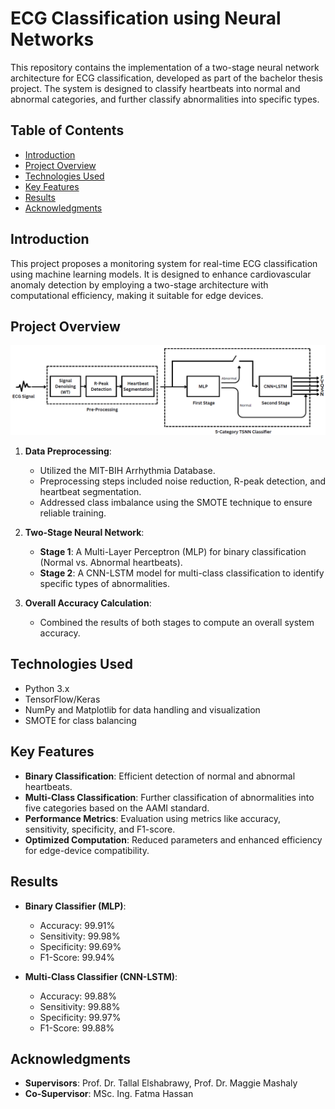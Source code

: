 
# ECG Classification using Neural Networks

This repository contains the implementation of a two-stage neural network architecture for ECG classification, 
developed as part of the bachelor thesis project. The system is designed to classify heartbeats into normal and abnormal categories, 
and further classify abnormalities into specific types.

## Table of Contents
- [Introduction](#introduction)
- [Project Overview](#project-overview)
- [Technologies Used](#technologies-used)
- [Key Features](#key-features)
- [Results](#results)
- [Acknowledgments](#acknowledgments)

## Introduction
This project proposes a monitoring system for real-time ECG classification using machine learning models. 
It is designed to enhance cardiovascular anomaly detection by employing a two-stage architecture with computational efficiency, making it suitable for edge devices.

## Project Overview
![Model Architecture](TSNN.PNG)
1. **Data Preprocessing**:
   - Utilized the MIT-BIH Arrhythmia Database.
   - Preprocessing steps included noise reduction, R-peak detection, and heartbeat segmentation.
   - Addressed class imbalance using the SMOTE technique to ensure reliable training.

2. **Two-Stage Neural Network**:
   - **Stage 1**: A Multi-Layer Perceptron (MLP) for binary classification (Normal vs. Abnormal heartbeats).
   - **Stage 2**: A CNN-LSTM model for multi-class classification to identify specific types of abnormalities.

3. **Overall Accuracy Calculation**:
   - Combined the results of both stages to compute an overall system accuracy.

## Technologies Used
- Python 3.x
- TensorFlow/Keras
- NumPy and Matplotlib for data handling and visualization
- SMOTE for class balancing

## Key Features
- **Binary Classification**: Efficient detection of normal and abnormal heartbeats.
- **Multi-Class Classification**: Further classification of abnormalities into five categories based on the AAMI standard.
- **Performance Metrics**: Evaluation using metrics like accuracy, sensitivity, specificity, and F1-score.
- **Optimized Computation**: Reduced parameters and enhanced efficiency for edge-device compatibility.

## Results
- **Binary Classifier (MLP)**:
  - Accuracy: 99.91%
  - Sensitivity: 99.98%
  - Specificity: 99.69%
  - F1-Score: 99.94%

- **Multi-Class Classifier (CNN-LSTM)**:
  - Accuracy: 99.88%
  - Sensitivity: 99.88%
  - Specificity: 99.97%
  - F1-Score: 99.88%

## Acknowledgments
- **Supervisors**: Prof. Dr. Tallal Elshabrawy, Prof. Dr. Maggie Mashaly
- **Co-Supervisor**: MSc. Ing. Fatma Hassan
